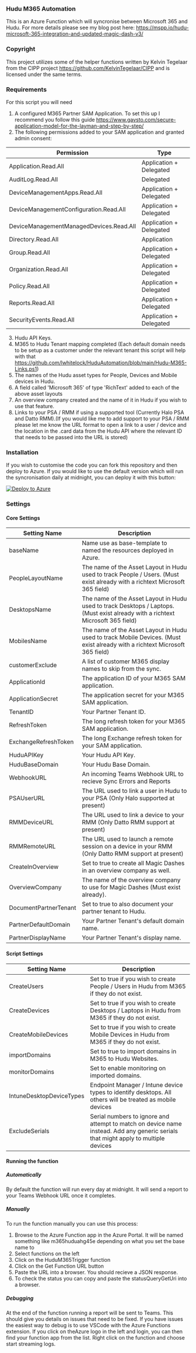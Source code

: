 
### Hudu M365 Automation
This is an Azure Function which will syncronise between Microsoft 365 and Hudu. For more details please see my blog post here: https://mspp.io/hudu-microsoft-365-integration-and-updated-magic-dash-v3/

### Copyright
This project utilizes some of the helper functions written by Kelvin Tegelaar from the CIPP project https://github.com/KelvinTegelaar/CIPP and is licensed under the same terms.

### Requirements
For this script you will need
1. A configured M365 Partner SAM Application. To set this up I recommend you follow this guide https://www.gavsto.com/secure-application-model-for-the-layman-and-step-by-step/
2. The following permissions added to your SAM application and granted admin consent:

| Permission | Type |
|--|--|
|Application.Read.All|Application + Delegated|
|AuditLog.Read.All|Delegated|
|DeviceManagementApps.Read.All|Application + Delegated|
|DeviceManagementConfiguration.Read.All|Application + Delegated|
|DeviceManagementManagedDevices.Read.All|Application + Delegated|
|Directory.Read.All|Application|
|Group.Read.All|Application + Delegated|
|Organization.Read.All|Application + Delegated|
|Policy.Read.All|Application + Delegated|
|Reports.Read.All|Application + Delegated|
|SecurityEvents.Read.All|Application + Delegated|

3. Hudu API Keys.
4. M365 to Hudu Tenant mapping completed (Each default domain needs to be setup as a customer under the relevant tenant this script will help with that https://github.com/lwhitelock/HuduAutomation/blob/main/Hudu-M365-Links.ps1)
5. The names of the Hudu asset types for People, Devices and Mobile devices in Hudu.
6. A field called 'Microsoft 365' of type 'RichText' added to each of the above asset layouts
7. An overview company created and the name of it in Hudu if you wish to use that feature.
8. Links to your PSA / RMM if using a supported tool (Currently Halo PSA and Datto RMM).(If you would like me to add support to your PSA / RMM please let me know the URL format to open a link to a user / device and the location in the .card data from the Hudu API where the relevant ID that needs to be passed into the URL is stored)

### Installation
If you wish to customise the code you can fork this repository and then deploy to Azure. If you would like to use the default version which will run the syncronisation daily at midnight, you can deploy it with this button:

[![Deploy to Azure](https://aka.ms/deploytoazurebutton)](https://portal.azure.com/#create/Microsoft.Template/uri/https%3A%2F%2Fraw.githubusercontent.com%2Flwhitelock%2FHuduM365Automation%2Fmaster%2FDeployment%2FAzureDeployment.json)

### Settings
#### Core Settings
| Setting Name | Description |
|--|--|
|baseName| Name use as base-template to named the resources deployed in Azure.|
|PeopleLayoutName|The name of the Asset Layout in Hudu used to track People / Users. (Must exist already with a richtext Microsoft 365 field)|
|DesktopsName|The name of the Asset Layout in Hudu used to track Desktops / Laptops. (Must exist already with a richtext Microsoft 365 field)|
|MobilesName|The name of the Asset Layout in Hudu used to track Mobile Devices. (Must exist already with a richtext Microsoft 365 field)|
|customerExclude|A list of customer M365 display names to skip from the sync.|
|ApplicationId|The application ID of your M365 SAM application.|
|ApplicationSecret|The application secret for your M365 SAM application.|
|TenantID|Your Partner Tenant ID.|
|RefreshToken|The long refresh token for your M365 SAM application.|
|ExchangeRefreshToken|The long Exchange refresh token for your SAM application.|
|HuduAPIKey|Your Hudu API Key.|
|HuduBaseDomain|Your Hudu Base Domain.|
|WebhookURL|An incoming Teams Webhook URL to recieve Sync Errors and Reports|
|PSAUserURL|The URL used to link a user in Hudu to your PSA (Only Halo supported at present)|
|RMMDeviceURL|The URL used to link a device to your RMM (Only Datto RMM support at present)|
|RMMRemoteURL|The URL used to launch a remote session on a device in your RMM (Only Datto RMM support at present)|
|CreateInOverview|Set to true to create all Magic Dashes in an overview company as well.|
|OverviewCompany|The name of the overview company to use for Magic Dashes (Must exist already).|
|DocumentPartnerTenant|Set to true to also document your partner tenant to Hudu.|
|PartnerDefaultDomain|Your Partner Tenant's default domain name.|
|PartnerDisplayName|Your Partner Tenant's display name.|
#### Script Settings
| Setting Name | Description |
|--|--|
|CreateUsers|Set to true if you wish to create People / Users in Hudu from M365 if they do not exist.|
|CreateDevices|Set to true if you wish to create Desktops / Laptops in Hudu from M365 if they do not exist.|
|CreateMobileDevices|Set to true if you wish to create Mobile Devices in Hudu from M365 if they do not exist.|
|importDomains|Set to true to import domains in M365 to Hudu Websites.|
|monitorDomains|Set to enable monitoring on imported domains.|
|IntuneDesktopDeviceTypes|Endpoint Manager / Intune device types to identify desktops. All others will be treated as mobile devices|
|ExcludeSerials|Serial numbers to ignore and attempt to match on device name instead. Add any generic serials that might apply to multiple devices|

#### Running the function
##### Automatically
By default the function will run every day at midnight. It will send a report to your Teams Webhook URL once it completes.

##### Manually
To run the function manually you can use this process:
1. Browse to the Azure Function app in the Azure Portal. It will be named something like m365huduahg45e depending on what you set the base name to
2. Select functions on the left
3. Click on the HuduM365Trigger function
4. Click on the Get Function URL button
5. Paste the URL into a browser. You should recieve a JSON response. 
6. To check the status you can copy and paste the statusQueryGetUri into a browser.

##### Debugging
At the end of the function running a report will be sent to Teams. This should give you details on issues that need to be fixed.
If you have issues the easiest way to debug is to use VSCode with the Azure Functions extension. If you click on theAzure logo in the left and login, you can then find your function app from the list. Right click on the function and choose start streaming logs.
